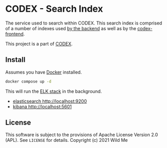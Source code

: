 # CODEX - Search Index


The service used to search within CODEX. This search index is comprised of a number of indexes used [by the backend]() as well as by the [codex-frontend]().

This project is a part of [CODEX]().

## Install

Assumes you have [Docker](https://docker.io) installed.

```bash
docker compose up -d
```

This will run the [ELK stack](https://www.elastic.co/what-is/elk-stack) in the background.

- [elasticsearch http://localhost:9200](http://localhost:9200)
- [kibana http://localhost:5601](http://localhost:5601)

## License

This software is subject to the provisions of Apache License Version 2.0 (APL). See `LICENSE` for details. Copyright (c) 2021 Wild Me
